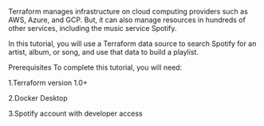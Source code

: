 Terraform manages infrastructure on cloud computing providers such as AWS, Azure, and GCP. But, it can also manage resources in hundreds of other services, including the music service Spotify.

In this tutorial, you will use a Terraform data source to search Spotify for an artist, album, or song, and use that data to build a playlist.

Prerequisites
To complete this tutorial, you will need:

1.Terraform version 1.0+

2.Docker Desktop

3.Spotify account with developer access
